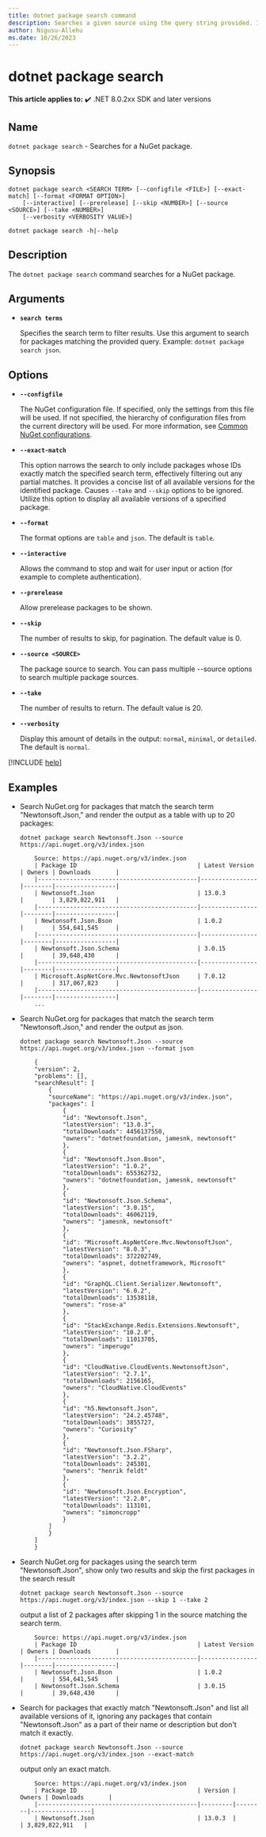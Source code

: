 ```yaml
---
title: dotnet package search command
description: Searches a given source using the query string provided. If no sources are specified, all sources defined in the NuGet.Config file are used.
author: Nigusu-Allehu
ms.date: 10/26/2023
---
```

# dotnet package search

**This article applies to:** ✔️ .NET 8.0.2xx SDK and later versions

## Name

`dotnet package search` - Searches for a NuGet package.

## Synopsis

```dotnetcli
dotnet package search <SEARCH TERM> [--configfile <FILE>] [--exact-match] [--format <FORMAT OPTION>]
    [--interactive] [--prerelease] [--skip <NUMBER>] [--source <SOURCE>] [--take <NUMBER>]
    [--verbosity <VERBOSITY VALUE>]

dotnet package search -h|--help
```

## Description

The `dotnet package search` command searches for a NuGet package.

## Arguments

- **`search terms`**

  Specifies the search term to filter results. Use this argument to search for packages matching the provided query. Example: `dotnet package search json`.

## Options

- **`--configfile`**

    The NuGet configuration file. If specified, only the settings from this file will be used. If not
    specified, the hierarchy of configuration files from the current directory will be used. For more
    information, see [Common NuGet configurations](/nuget/consume-packages/configuring-nuget-behavior).

- **`--exact-match`**

    This option narrows the search to only include packages whose IDs exactly match the specified search term, effectively filtering out any partial matches. It provides a concise list of all available versions for the identified package. Causes `--take` and `--skip`
    options to be ignored. Utilize this option to display all available versions of a specified package.

- **`--format`**

    The format options are `table` and `json`. The default is `table`.

- **`--interactive`**

    Allows the command to stop and wait for user input or action (for example to complete authentication).

- **`--prerelease`**

    Allow prerelease packages to be shown.

- **`--skip`**

    The number of results to skip, for pagination. The default value is 0.

- **`--source <SOURCE>`**

    The package source to search. You can pass multiple --source options to search multiple package sources.

- **`--take`**

    The number of results to return. The default value is 20.

- **`--verbosity`**

    Display this amount of details in the output: `normal`, `minimal`, or `detailed`. The default is `normal`.

[!INCLUDE [help](../../../includes/cli-help.md)]

## Examples

- Search NuGet.org for packages that match the search term "Newtonsoft.Json," and render the output as a table with up to 20 packages:

    ```dotnetcli
    dotnet package search Newtonsoft.Json --source https://api.nuget.org/v3/index.json
    ```

    ```output
        Source: https://api.nuget.org/v3/index.json
        | Package ID                                  | Latest Version | Owners | Downloads       |
        |---------------------------------------------|----------------|--------|-----------------|
        | Newtonsoft.Json                             | 13.0.3         |        | 3,829,822,911   |
        |---------------------------------------------|----------------|--------|-----------------|
        | Newtonsoft.Json.Bson                        | 1.0.2          |        | 554,641,545     |
        |---------------------------------------------|----------------|--------|-----------------|
        | Newtonsoft.Json.Schema                      | 3.0.15         |        | 39,648,430      |
        |---------------------------------------------|----------------|--------|-----------------|
        | Microsoft.AspNetCore.Mvc.NewtonsoftJson     | 7.0.12         |        | 317,067,823     |
        |---------------------------------------------|----------------|--------|-----------------|
        ...
    ```

- Search NuGet.org for packages that match the search term "Newtonsoft.Json," and render the output as json.

    ```dotnetcli
    dotnet package search Newtonsoft.Json --source https://api.nuget.org/v3/index.json --format json
    ```

    ```output
        {
        "version": 2,
        "problems": [],
        "searchResult": [
            {
            "sourceName": "https://api.nuget.org/v3/index.json",
            "packages": [
                {
                "id": "Newtonsoft.Json",
                "latestVersion": "13.0.3",
                "totalDownloads": 4456137550,
                "owners": "dotnetfoundation, jamesnk, newtonsoft"
                },
                {
                "id": "Newtonsoft.Json.Bson",
                "latestVersion": "1.0.2",
                "totalDownloads": 655362732,
                "owners": "dotnetfoundation, jamesnk, newtonsoft"
                },
                {
                "id": "Newtonsoft.Json.Schema",
                "latestVersion": "3.0.15",
                "totalDownloads": 46062119,
                "owners": "jamesnk, newtonsoft"
                },
                {
                "id": "Microsoft.AspNetCore.Mvc.NewtonsoftJson",
                "latestVersion": "8.0.3",
                "totalDownloads": 372202749,
                "owners": "aspnet, dotnetframework, Microsoft"
                },
                {
                "id": "GraphQL.Client.Serializer.Newtonsoft",
                "latestVersion": "6.0.2",
                "totalDownloads": 13538118,
                "owners": "rose-a"
                },
                {
                "id": "StackExchange.Redis.Extensions.Newtonsoft",
                "latestVersion": "10.2.0",
                "totalDownloads": 11013705,
                "owners": "imperugo"
                },
                {
                "id": "CloudNative.CloudEvents.NewtonsoftJson",
                "latestVersion": "2.7.1",
                "totalDownloads": 2156165,
                "owners": "CloudNative.CloudEvents"
                },
                {
                "id": "h5.Newtonsoft.Json",
                "latestVersion": "24.2.45748",
                "totalDownloads": 3855727,
                "owners": "Curiosity"
                },
                {
                "id": "Newtonsoft.Json.FSharp",
                "latestVersion": "3.2.2",
                "totalDownloads": 245301,
                "owners": "henrik feldt"
                },
                {
                "id": "Newtonsoft.Json.Encryption",
                "latestVersion": "2.2.0",
                "totalDownloads": 113101,
                "owners": "simoncropp"
                }
            ]
            }
        ]
        }
    ```

- Search NuGet.org for packages using the search term "Newtonsoft.Json", show only two results and skip the first packages in the search result

    ```dotnetcli
    dotnet package search Newtonsoft.Json --source https://api.nuget.org/v3/index.json --skip 1 --take 2
    ```

    output a list of 2 packages after skipping 1 in the source matching the search term.

    ```output
        Source: https://api.nuget.org/v3/index.json
        | Package ID                                  | Latest Version | Owners | Downloads       |
        |---------------------------------------------|----------------|--------|-----------------|
        | Newtonsoft.Json.Bson                        | 1.0.2          |        | 554,641,545     |
        | Newtonsoft.Json.Schema                      | 3.0.15         |        | 39,648,430      |
    ```

- Search for packages that exactly match "Newtonsoft.Json" and list all available versions of it, ignoring any packages that contain "Newtonsoft.Json" as a part of their name or description but don't match it exactly.

    ```dotnetcli
    dotnet package search Newtonsoft.Json --source https://api.nuget.org/v3/index.json --exact-match
    ```

    output only an exact match.

    ```output
        Source: https://api.nuget.org/v3/index.json
        | Package ID                                  | Version | Owners | Downloads       |
        |---------------------------------------------|---------|--------|-----------------|
        | Newtonsoft.Json                             | 13.0.3  |        | 3,829,822,911   |
    ```
